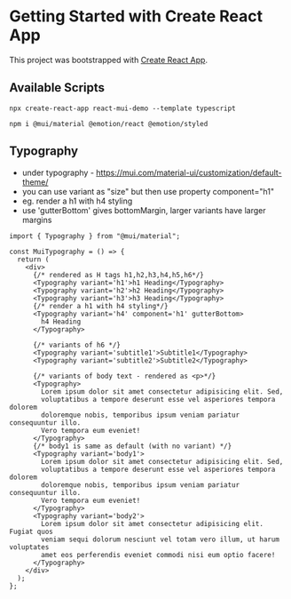 # Getting Started with Create React App

This project was bootstrapped with [Create React App](https://github.com/facebook/create-react-app).

## Available Scripts

```
npx create-react-app react-mui-demo --template typescript
```

<!-- install material ui -->

```
npm i @mui/material @emotion/react @emotion/styled
```

## Typography

- under typography - https://mui.com/material-ui/customization/default-theme/
- you can use variant as "size" but then use property component="h1"
- eg. <Typography variant='h4' component='h1'> render a h1 with h4 styling
- use 'gutterBottom' gives bottomMargin, larger variants have larger margins

```tsx
import { Typography } from "@mui/material";

const MuiTypography = () => {
  return (
    <div>
      {/* rendered as H tags h1,h2,h3,h4,h5,h6*/}
      <Typography variant='h1'>h1 Heading</Typography>
      <Typography variant='h2'>h2 Heading</Typography>
      <Typography variant='h3'>h3 Heading</Typography>
      {/* render a h1 with h4 styling*/}
      <Typography variant='h4' component='h1' gutterBottom>
        h4 Heading
      </Typography>

      {/* variants of h6 */}
      <Typography variant='subtitle1'>Subtitle1</Typography>
      <Typography variant='subtitle2'>Subtitle2</Typography>

      {/* variants of body text - rendered as <p>*/}
      <Typography>
        Lorem ipsum dolor sit amet consectetur adipisicing elit. Sed,
        voluptatibus a tempore deserunt esse vel asperiores tempora dolorem
        doloremque nobis, temporibus ipsum veniam pariatur consequuntur illo.
        Vero tempora eum eveniet!
      </Typography>
      {/* body1 is same as default (with no variant) */}
      <Typography variant='body1'>
        Lorem ipsum dolor sit amet consectetur adipisicing elit. Sed,
        voluptatibus a tempore deserunt esse vel asperiores tempora dolorem
        doloremque nobis, temporibus ipsum veniam pariatur consequuntur illo.
        Vero tempora eum eveniet!
      </Typography>
      <Typography variant='body2'>
        Lorem ipsum dolor sit amet consectetur adipisicing elit. Fugiat quos
        veniam sequi dolorum nesciunt vel totam vero illum, ut harum voluptates
        amet eos perferendis eveniet commodi nisi eum optio facere!
      </Typography>
    </div>
  );
};
```
